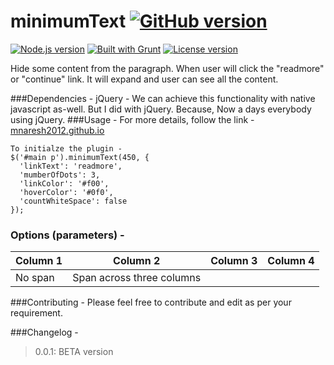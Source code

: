 minimumText [![GitHub version](http://img.shields.io/badge/version-0.0.1-brightgreen.svg)](test)
===========

[![Node.js version](http://img.shields.io/badge/Node.js-%3E%200.10-brightgreen.svg)](foo) [![Built with Grunt](http://cdn.gruntjs.com/builtwith.png)](http://gruntjs.com/)  [![License version](http://img.shields.io/badge/License-MIT-red.svg)](bar)

Hide some content from the paragraph. When user will click the "readmore" or "continue" link. It will expand and user can see all the content.

###Dependencies - 
jQuery - 
We can achieve this functionality with native javascript as-well. But I did with jQuery. Because, Now a days everybody using jQuery.
###Usage -
For more details, follow the link - [mnaresh2012.github.io](http://mnaresh2012.github.io/index.html)
```
To initialze the plugin -
$('#main p').minimumText(450, {
  'linkText': 'readmore',
  'mumberOfDots': 3,
  'linkColor': '#f00',
  'hoverColor': '#0f0',
  'countWhiteSpace': false
});
```
### Options (parameters) - 
| Column 1 | Column 2 | Column 3 | Column 4 |
| -------- | :------: | -------- | -------- |
| No span  | Span across three columns    |||


###Contributing -
Please feel free to contribute and edit as per your requirement.

###Changelog -
> 0.0.1: BETA version

